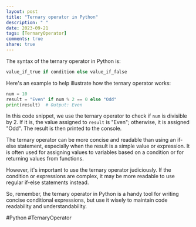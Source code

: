 ```yaml
---
layout: post
title: "Ternary operator in Python"
description: " "
date: 2023-09-21
tags: [TernaryOperator]
comments: true
share: true
---
```


The syntax of the ternary operator in Python is:

```python
value_if_true if condition else value_if_false
```

Here's an example to help illustrate how the ternary operator works:

```python
num = 10
result = "Even" if num % 2 == 0 else "Odd"
print(result)  # Output: Even
```

In this code snippet, we use the ternary operator to check if `num` is divisible by 2. If it is, the value assigned to `result` is "Even"; otherwise, it is assigned "Odd". The result is then printed to the console.

The ternary operator can be more concise and readable than using an if-else statement, especially when the result is a simple value or expression. It is often used for assigning values to variables based on a condition or for returning values from functions.

However, it's important to use the ternary operator judiciously. If the condition or expressions are complex, it may be more readable to use regular if-else statements instead.

So, remember, the ternary operator in Python is a handy tool for writing concise conditional expressions, but use it wisely to maintain code readability and understandability.

#Python #TernaryOperator